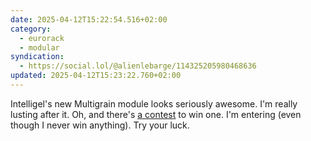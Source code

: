 ```yaml
---
date: 2025-04-12T15:22:54.516+02:00
category:
  - eurorack
  - modular
syndication:
  - https://social.lol/@alienlebarge/114325205980468636
updated: 2025-04-12T15:23:22.760+02:00
---
```


Intelligel's new Multigrain module looks seriously awesome. I'm really lusting after it. Oh, and there's [a contest](https://intellijel.com/contests/) to win one. I'm entering (even though I never win anything). Try your luck.
